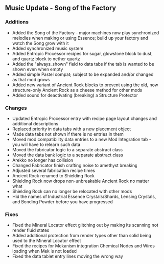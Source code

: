 ## Music Update - Song of the Factory
### Additions
- Added the Song of the Factory - major machines now play synchronized melodies when making or using Essence; build up your factory and watch the Song grow with it
- Added synchronized music system
- Added Entropic Processor recipes for sugar, glowstone block to dust, and quartz block to nether quartz
- Added the "always_shown" field to data tabs if the tab is wanted to be shown even when empty
- Added simple Pastel compat; subject to be expanded and/or changed as that mod grows
- Added new variant of Ancient Rock blocks to prevent using the old, now structure-only Ancient Rock as a cheese method for other mods
- Added sound for deactivating (breaking) a Structure Protector

### Changes
- Updated Entropic Processor entry with recipe page layout changes and additional descriptions
- Replaced priority in data tabs with a new placement object
- Made data tabs not shown if there is no entries in them
- Moved mod compatibility data entries to a new Mod Integration tab - you will have to relearn such data
- Moved the fabricator logic to a separate abstract class
- Moved the data bank logic to a separate abstract class
- Arekko no longer has collision
- Changed Fabricator finish crafting noise to amethyst breaking
- Adjusted several fabrication recipe times
- Ancient Rock renamed to Shielding Rock
- Shielding Rock now drops non-unbreakable Ancient Rock no matter what
- Shielding Rock can no longer be relocated with other mods
- Hid the names of Industrial Essence Crystals/Shards, Lensing Crystals, and Bonding Powder before you have progressed

### Fixes
- Fixed the Mineral Locator effect glitching out by making its scanning not render fluid states
- Added additional protection from render types other than solid being used to the Mineral Locator effect
- Fixed the recipes for Mekanism integration Chemical Nodes and Wires loading when Mek is not loaded
- Fixed the data tablet entry lines moving the wrong way